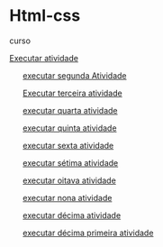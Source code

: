 # Html-css
 curso

<a href="https://mariarita161107.github.io/Html-css/exercicio/exe001">Executar atividade</a>
<ul><a href="https://mariarita161107.github.io/Html-css/exercicio/exe002">executar segunda Atividade</a></ul>
<ul><a href="https://mariarita161107.github.io/Html-css/exercicio/exe003">Executar terceira atividade</a></ul>
<ul><a href="https://mariarita161107.github.io/Html-css/exercicio/exe004">executar quarta atividade</a></ul>
<ul><a href="https://mariarita161107.github.io/Html-css/exercicio/exe005">executar quinta atividade</a></ul>
<ul><a href="https://mariarita161107.github.io/Html-css/exercicio/exe006">executar sexta atividade</a></ul>
<ul><a href="https://mariarita161107.github.io/Html-css/exercicio/exe007">executar sétima atividade</a></ul>
<UL><a href="https://mariarita161107.github.io/Html-css/exercicio/exe008">executar oitava atividade</a></UL>
<ul><a href="https://mariarita161107.github.io/Html-css/exercicio/exe009">executar nona atividade</a></ul>
<ul><a href="https://mariarita161107.github.io/Html-css/exercicio/exe010">executar décima atividade</a></ul>
<ul><a href="https://mariarita161107.github.io/Html-css/exercicio/exe011">executar décima primeira atividade</a></ul>